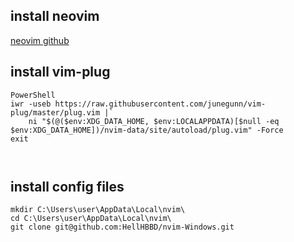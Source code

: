 ## install neovim

[neovim github](https://github.com/neovim/neovim/wiki/Installing-Neovim#install-from-download)

## install vim-plug

```batch
PowerShell
iwr -useb https://raw.githubusercontent.com/junegunn/vim-plug/master/plug.vim |`
    ni "$(@($env:XDG_DATA_HOME, $env:LOCALAPPDATA)[$null -eq $env:XDG_DATA_HOME])/nvim-data/site/autoload/plug.vim" -Force
exit



```

## install config files

```batch
mkdir C:\Users\user\AppData\Local\nvim\
cd C:\Users\user\AppData\Local\nvim\
git clone git@github.com:HellHBBD/nvim-Windows.git


```
